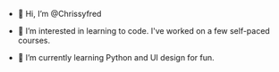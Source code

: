 - 👋 Hi, I’m @Chrissyfred

- 👀 I’m interested in learning to code. I've worked on a few self-paced courses.
- 🌱 I’m currently learning Python and UI design for fun.


<!---
- 💞️ I’m looking to collaborate on ...
- 📫 How to reach me ...
Chrissyfred/Chrissyfred is a ✨ special ✨ repository because its `README.md` (this file) appears on your GitHub profile.
You can click the Preview link to take a look at your changes.
--->

